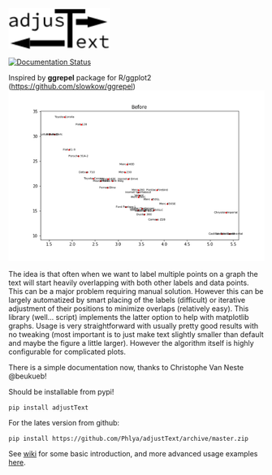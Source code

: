 <img src="https://github.com/Phlya/adjustText/blob/master/adjustText_logo.svg" width="200">

[![Documentation Status](https://readthedocs.org/projects/adjusttext/badge/?version=latest)](http://adjusttext.readthedocs.io/en/latest/?badge=latest)

Inspired by **ggrepel** package for R/ggplot2 (https://github.com/slowkow/ggrepel) 
![Alt text](examples/mtcars.gif "Labelled mtcars dataset")

The idea is that often when we want to label multiple points on a graph the text will start heavily overlapping with both other labels and data points. This can be a major problem requiring manual solution. However this can be largely automatized by smart placing of the labels (difficult) or iterative adjustment of their positions to minimize overlaps (relatively easy). This library (well... script) implements the latter option to help with matplotlib graphs. Usage is very straightforward with usually pretty good results with no tweaking (most important is to just make text slightly smaller than default and maybe the figure a little larger). However the algorithm itself is highly configurable for complicated plots.

There is a simple documentation now, thanks to Christophe Van Neste @beukueb!

Should be installable from pypi!
```
pip install adjustText
```

For the lates version from github:
```
pip install https://github.com/Phlya/adjustText/archive/master.zip
```

See [wiki] for some basic introduction, and more advanced usage examples [here].

[wiki]: https://github.com/Phlya/adjustText/wiki
[here]: https://github.com/Phlya/adjustText/blob/master/examples/Examples.ipynb
